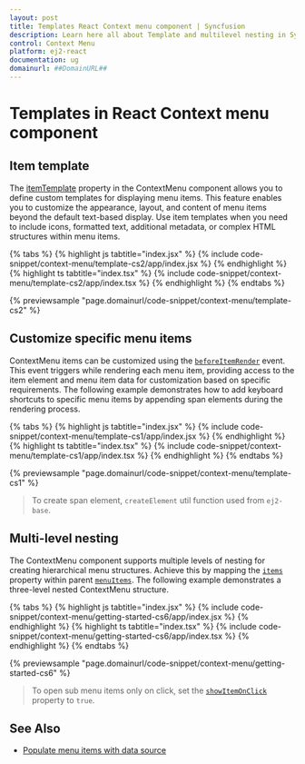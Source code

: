 ```yaml
---
layout: post
title: Templates React Context menu component | Syncfusion
description: Learn here all about Template and multilevel nesting in Syncfusion React Context menu component of Syncfusion Essential JS 2 and more.
control: Context Menu 
platform: ej2-react
documentation: ug
domainurl: ##DomainURL##
---
```


# Templates in React Context menu component

## Item template

The [itemTemplate](https://ej2.syncfusion.com/react/documentation/api/context-menu/#itemtemplate) property in the ContextMenu component allows you to define custom templates for displaying menu items. This feature enables you to customize the appearance, layout, and content of menu items beyond the default text-based display. Use item templates when you need to include icons, formatted text, additional metadata, or complex HTML structures within menu items.

{% tabs %}
{% highlight js tabtitle="index.jsx" %}
{% include code-snippet/context-menu/template-cs2/app/index.jsx %}
{% endhighlight %}
{% highlight ts tabtitle="index.tsx" %}
{% include code-snippet/context-menu/template-cs2/app/index.tsx %}
{% endhighlight %}
{% endtabs %}

{% previewsample "page.domainurl/code-snippet/context-menu/template-cs2" %}

## Customize specific menu items

ContextMenu items can be customized using the [`beforeItemRender`](https://ej2.syncfusion.com/react/documentation/api/context-menu/#beforeitemrender) event. This event triggers while rendering each menu item, providing access to the item element and menu item data for customization based on specific requirements. The following example demonstrates how to add keyboard shortcuts to specific menu items by appending span elements during the rendering process.

{% tabs %}
{% highlight js tabtitle="index.jsx" %}
{% include code-snippet/context-menu/template-cs1/app/index.jsx %}
{% endhighlight %}
{% highlight ts tabtitle="index.tsx" %}
{% include code-snippet/context-menu/template-cs1/app/index.tsx %}
{% endhighlight %}
{% endtabs %}

 {% previewsample "page.domainurl/code-snippet/context-menu/template-cs1" %}

> To create span element, `createElement` util function used from `ej2-base`.

## Multi-level nesting

The ContextMenu component supports multiple levels of nesting for creating hierarchical menu structures. Achieve this by mapping the [`items`](https://ej2.syncfusion.com/react/documentation/api/context-menu/menuItemModel/#items) property within parent [`menuItems`](https://ej2.syncfusion.com/react/documentation/api/context-menu/#items). The following example demonstrates a three-level nested ContextMenu structure.

{% tabs %}
{% highlight js tabtitle="index.jsx" %}
{% include code-snippet/context-menu/getting-started-cs6/app/index.jsx %}
{% endhighlight %}
{% highlight ts tabtitle="index.tsx" %}
{% include code-snippet/context-menu/getting-started-cs6/app/index.tsx %}
{% endhighlight %}
{% endtabs %}

 {% previewsample "page.domainurl/code-snippet/context-menu/getting-started-cs6" %}

> To open sub menu items only on click, set the [`showItemOnClick`](https://ej2.syncfusion.com/react/documentation/api/context-menu/#showitemonclick) property to `true`.

## See Also

* [Populate menu items with data source](./how-to/data-binding)
